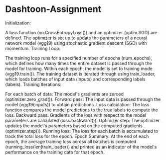 # Dashtoon-Assignment
Initialization:

A loss function (nn.CrossEntropyLoss()) and an optimizer (optim.SGD) are defined.
The optimizer is set up to update the parameters of a neural network model (vgg19) using stochastic gradient descent (SGD) with momentum.
Training Loop:

The training loop runs for a specified number of epochs (num_epochs), which defines how many times the entire dataset is passed through the model for training.
Within each epoch, the model is set to training mode (vgg19.train()).
The training dataset is iterated through using train_loader, which loads batches of input data (inputs) and corresponding labels (labels).
Training Iterations:

For each batch of data:
The model's gradients are zeroed (optimizer.zero_grad()).
Forward pass: The input data is passed through the model (vgg19(inputs)) to obtain predictions.
Loss calculation: The loss function compares the model predictions to the true labels to compute the loss.
Backward pass: Gradients of the loss with respect to the model parameters are calculated (loss.backward()).
Optimizer step: The optimizer updates the model's parameters based on the computed gradients (optimizer.step()).
Running loss: The loss for each batch is accumulated to track the total loss for the epoch.
Epoch Summary:
At the end of each epoch, the average training loss across all batches is computed (running_loss/len(train_loader)) and printed as an indicator of the model's performance on the training data for that epoch.
